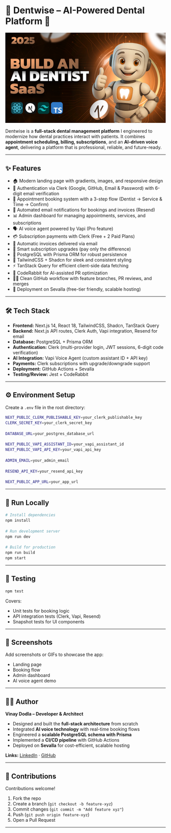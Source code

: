 

# 🦷 Dentwise – AI-Powered Dental Platform 🦷

<p align="center">
  <img src="/public/screenshot-for-readme.png" alt="Dentwise Screenshot" width="700"/>
</p>  

Dentwise is a **full-stack dental management platform** I engineered to modernize how dental practices interact with patients.
It combines **appointment scheduling, billing, subscriptions**, and an **AI-driven voice agent**, delivering a platform that is professional, reliable, and future-ready.

---

## ✨ Features

* 🏠 Modern landing page with gradients, images, and responsive design
* 🔐 Authentication via Clerk (Google, GitHub, Email & Password) with 6-digit email verification
* 📅 Appointment booking system with a 3-step flow (Dentist → Service & Time → Confirm)
* 📩 Automated email notifications for bookings and invoices (Resend)
* 📊 Admin dashboard for managing appointments, services, and subscriptions
* 🗣️ AI voice agent powered by Vapi (Pro feature)
* 💳 Subscription payments with Clerk (Free + 2 Paid Plans)
* 🧾 Automatic invoices delivered via email
* 💸 Smart subscription upgrades (pay only the difference)
* 📂 PostgreSQL with Prisma ORM for robust persistence
* 🎨 TailwindCSS + Shadcn for sleek and consistent styling
* ⚡ TanStack Query for efficient client-side data fetching
* 🤖 CodeRabbit for AI-assisted PR optimization
* 🧑‍💻 Clean GitHub workflow with feature branches, PR reviews, and merges
* 🚀 Deployment on Sevalla (free-tier friendly, scalable hosting)

---

## 🛠️ Tech Stack

* **Frontend:** Next.js 14, React 18, TailwindCSS, Shadcn, TanStack Query
* **Backend:** Next.js API routes, Clerk Auth, Vapi integration, Resend for email
* **Database:** PostgreSQL + Prisma ORM
* **Authentication:** Clerk (multi-provider login, JWT sessions, 6-digit code verification)
* **AI Integration:** Vapi Voice Agent (custom assistant ID + API key)
* **Payments:** Clerk subscriptions with upgrade/downgrade support
* **Deployment:** GitHub Actions + Sevalla
* **Testing/Review:** Jest + CodeRabbit

---

## ⚙️ Environment Setup

Create a `.env` file in the root directory:

```bash
NEXT_PUBLIC_CLERK_PUBLISHABLE_KEY=your_clerk_publishable_key
CLERK_SECRET_KEY=your_clerk_secret_key

DATABASE_URL=your_postgres_database_url

NEXT_PUBLIC_VAPI_ASSISTANT_ID=your_vapi_assistant_id
NEXT_PUBLIC_VAPI_API_KEY=your_vapi_api_key

ADMIN_EMAIL=your_admin_email

RESEND_API_KEY=your_resend_api_key

NEXT_PUBLIC_APP_URL=your_app_url
```

---

## 🚀 Run Locally

```bash
# Install dependencies
npm install

# Run development server
npm run dev

# Build for production
npm run build
npm start
```

---

## 🧪 Testing

```bash
npm test
```

Covers:

* Unit tests for booking logic
* API integration tests (Clerk, Vapi, Resend)
* Snapshot tests for UI components

---

## 📸 Screenshots

Add screenshots or GIFs to showcase the app:

* Landing page
* Booking flow
* Admin dashboard
* AI voice agent demo

---

## 🧑‍💻 Author

**Vinay Dodla – Developer & Architect**

* Designed and built the **full-stack architecture** from scratch
* Integrated **AI voice technology** with real-time booking flows
* Engineered a **scalable PostgreSQL schema with Prisma**
* Implemented a **CI/CD pipeline** with GitHub Actions
* Deployed on **Sevalla** for cost-efficient, scalable hosting

**Links:** [LinkedIn](https://www.linkedin.com/in/vinay-dodla-695232213/) · [GitHub](https://github.com/vinay23is)

---

## 🤝 Contributions

Contributions welcome!

1. Fork the repo
2. Create a branch (`git checkout -b feature-xyz`)
3. Commit changes (`git commit -m "Add feature xyz"`)
4. Push (`git push origin feature-xyz`)
5. Open a Pull Request

---

